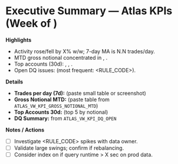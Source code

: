 # Executive Summary — Atlas KPIs (Week of <YYYY-MM-DD>)

**Highlights**
- Activity rose/fell by X% w/w; 7-day MA is N.N trades/day.
- MTD gross notional concentrated in <SYMBOL1>, <SYMBOL2>.
- Top accounts (30d): <ACCT1>, <ACCT2>, <ACCT3>.
- Open DQ issues: <N> (most frequent: <RULE_CODE>).

**Details**
- **Trades per day (7d):** (paste small table or screenshot)
- **Gross Notional MTD:** (paste table from `ATLAS_VW_KPI_GROSS_NOTIONAL_MTD`)
- **Top Accounts 30d:** (top 5 by notional)
- **DQ Summary:** from `ATLAS_VW_KPI_DQ_OPEN`

**Notes / Actions**
- [ ] Investigate <RULE_CODE> spikes with data owner.
- [ ] Validate <SYMBOL> large swings; confirm if rebalancing.
- [ ] Consider index on <COLUMN> if query runtime > X sec on prod data.

